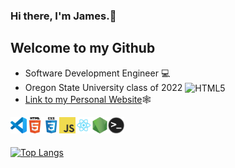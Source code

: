 ### Hi there, I'm James.&#128075;


## Welcome to my Github

- Software Development Engineer &#128187;
- Oregon State University class of 2022 <img align="center" alt="HTML5" width="32px" src="https://upload.wikimedia.org/wikipedia/en/1/1b/Oregon_State_Beavers_logo.svg" />
- <a href="http://www.jamesmoseley.info/">Link to my Personal Website</a>&#128376;


<img align="left" alt="Visual Studio Code" width="26px" src="https://raw.githubusercontent.com/github/explore/80688e429a7d4ef2fca1e82350fe8e3517d3494d/topics/visual-studio-code/visual-studio-code.png" />
<img align="left" alt="HTML5" width="26px" src="https://raw.githubusercontent.com/github/explore/80688e429a7d4ef2fca1e82350fe8e3517d3494d/topics/html/html.png" />
<img align="left" alt="CSS3" width="26px" src="https://raw.githubusercontent.com/github/explore/80688e429a7d4ef2fca1e82350fe8e3517d3494d/topics/css/css.png" />
<img align="left" alt="JavaScript" width="26px" src="https://raw.githubusercontent.com/github/explore/80688e429a7d4ef2fca1e82350fe8e3517d3494d/topics/javascript/javascript.png" />
<img align="left" alt="React" width="26px" src="https://raw.githubusercontent.com/github/explore/80688e429a7d4ef2fca1e82350fe8e3517d3494d/topics/react/react.png" />
<img align="left" alt="Node.js" width="26px" src="https://raw.githubusercontent.com/github/explore/80688e429a7d4ef2fca1e82350fe8e3517d3494d/topics/nodejs/nodejs.png" />
<img align="left" alt="Terminal" width="26px" src="https://raw.githubusercontent.com/github/explore/80688e429a7d4ef2fca1e82350fe8e3517d3494d/topics/terminal/terminal.png" />

<br><br>

[![Top Langs](https://github-readme-stats.vercel.app/api/top-langs/?username=jamesweimoseley&theme=tokyonight&langs_count=6&layout=compact&exclude_repo=github-slideshow,NarkmanGolfWebsite_v1)](https://github.com/anuraghazra/github-readme-stats)

